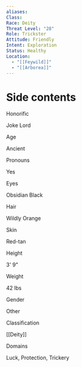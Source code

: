 ```yaml
---
aliases: 
Class: 
Race: Deity
Threat Level: "28"
Role: Trickster
Attitude: Friendly
Intent: Exploration
Status: Healthy
Location:
  - "[[Feywild]]"
  - "[[Arborea]]"
---
```


# Side contents
Honorific

Joke Lord

Age

Ancient

Pronouns

Yes

Eyes

Obsidian Black

Hair

Wildly Orange

Skin

Red-tan

Height

3' 9"

Weight

42 lbs

Gender

Other

Classification

[[Deity]]

Domains

Luck, Protection, Trickery